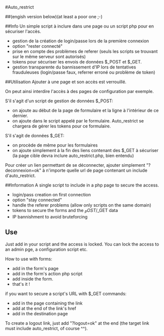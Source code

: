 #Auto_restrict


##(engish version below)(at least a poor one ;-)

##Info
Un simple script à inclure dans une page ou un script php pour en sécuriser l'accès.
- gestion de la création de login/passe lors de la première connexion
- option "rester connecté"
- prise en compte des problèmes de referer (seuls les scripts se trouvant sur le même serveur sont autorisés)
- tokens pour sécuriser les envois de données $_POST et $_GET.
- gestion transparente du bannissement d'IP lors de tentatives frauduleuses (login/passe faux, referrer erroné ou problème de token)

##Utilisation
Ajouter <?php include('auto_restrict.php'); ?> à une page et son accès est verrouillé.

On peut ainsi interdire l'accès à des pages de configuration par exemple.

S'il s'agit d'un script de gestion de données $_POST:

- on ajoute <?php include('auto_restrict.php'); ?> au début de la page de formulaire et la ligne <?php newToken();?> à l'intérieur de ce dernier.
- on ajoute <?php include('auto_restrict.php'); ?> dans le script appelé par le formulaire.
Auto_restrict se chargera de gérer les tokens pour ce formulaire.

S'il s'agit de données $_GET:

- on procède de même pour les formulaires
- on ajoute simplement <?php newToken(true); ?> à la fin des liens contenant des $_GET à sécuriser (la page cible devra inclure auto_restrict.php, bien entendu)


Pour créer un lien permettant de se déconnecter, ajouter simplement "?deconnexion=ok" à n'importe quelle url de page contenant un include d'auto_restrict.




##Information
A single script to include in a php page to secure the access.
- login/pass creation on first connection
- option "stay connected"
- handle the referer problems (allow only scripts on the same domain)
- tokens to secure the forms and the $_POST/$_GET data
- IP bannishment to avoid bruteforcing

## Use
Just add  <?php include('auto_restrict.php'); ?> in your script and the access is locked.
You can lock the access to an admin pge, a configuration script etc.

How to use with forms:
- add  <?php include('auto_restrict.php'); ?> in the form's page
- add  <?php include('auto_restrict.php'); ?> in the form's action php script
- add <?php newToken();?> inside the form.
- that's it !

if you want to secure a script's URL with $_GET commands:
- add  <?php include('auto_restrict.php'); ?> in the page containing the link
- add <?php newToken(true); ?> at the end of the link's href
- add  <?php include('auto_restrict.php'); ?> in the destination page 


To create a logout link, just add "?logout=ok" at the end (the target link must include auto_restrict, of course ^^).
